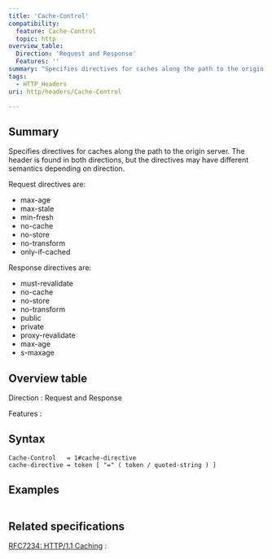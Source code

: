 ```yaml
---
title: 'Cache-Control'
compatibility:
  feature: Cache-Control
  topic: http
overview_table:
  Direction: 'Request and Response'
  Features: ''
summary: "Specifies directives for caches along the path to the origin server. The header is found in both directions, but the directives may have different semantics depending on direction.\n"
tags:
  - HTTP_Headers
uri: http/headers/Cache-Control

---
```

## Summary

Specifies directives for caches along the path to the origin server. The header is found in both directions, but the directives may have different semantics depending on direction.

Request directives are:

-   max-age
-   max-stale
-   min-fresh
-   no-cache
-   no-store
-   no-transform
-   only-if-cached

Response directives are:

-   must-revalidate
-   no-cache
-   no-store
-   no-transform
-   public
-   private
-   proxy-revalidate
-   max-age
-   s-maxage

## Overview table

Direction
:   Request and Response

Features
:

## Syntax

    Cache-Control   = 1#cache-directive
    cache-directive = token [ "=" ( token / quoted-string ) ]

## Examples

``` html

```

## Related specifications

[RFC7234: HTTP/1.1 Caching](http://tools.ietf.org/html/rfc7234#section-5.2)
:

